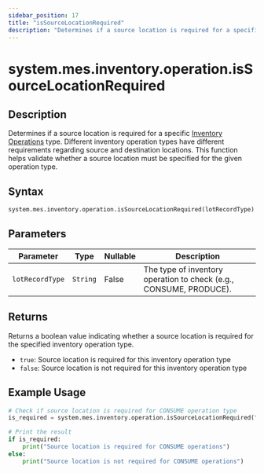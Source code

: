 ```yaml
---
sidebar_position: 17
title: "isSourceLocationRequired"
description: "Determines if a source location is required for a specific inventory operation type."
---
```


# system.mes.inventory.operation.isSourceLocationRequired

## Description

Determines if a source location is required for a specific [Inventory Operations](../../data-model/inventory-model/inventory-operation) type. Different inventory operation types have different requirements regarding source and destination locations. This function helps validate whether a source location must be specified for the given operation type.

## Syntax

```python
system.mes.inventory.operation.isSourceLocationRequired(lotRecordType)
```

## Parameters

| Parameter       | Type     | Nullable | Description                                                        |
|-----------------|----------|----------|--------------------------------------------------------------------|
| `lotRecordType` | `String` | False    | The type of inventory operation to check (e.g., CONSUME, PRODUCE). |

## Returns

Returns a boolean value indicating whether a source location is required for the specified inventory operation type.
- `true`: Source location is required for this inventory operation type
- `false`: Source location is not required for this inventory operation type

## Example Usage

```python
# Check if source location is required for CONSUME operation type
is_required = system.mes.inventory.operation.isSourceLocationRequired("CONSUME")

# Print the result
if is_required:
    print("Source location is required for CONSUME operations")
else:
    print("Source location is not required for CONSUME operations")
```

